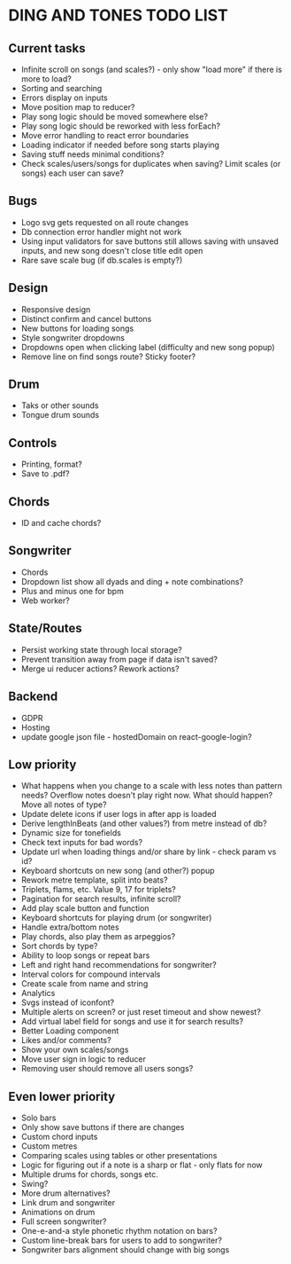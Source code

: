 # DING AND TONES TODO LIST

## Current tasks

* Infinite scroll on songs (and scales?) - only show "load more" if there is more to load?
* Sorting and searching
* Errors display on inputs
* Move position map to reducer?
* Play song logic should be moved somewhere else?
* Play song logic should be reworked with less forEach?
* Move error handling to react error boundaries
* Loading indicator if needed before song starts playing
* Saving stuff needs minimal conditions?
* Check scales/users/songs for duplicates when saving? Limit scales (or songs) each user can save?

## Bugs

* Logo svg gets requested on all route changes
* Db connection error handler might not work
* Using input validators for save buttons still allows saving with unsaved inputs, and new song doesn't close title edit open
* Rare save scale bug (if db.scales is empty?)

## Design

* Responsive design
* Distinct confirm and cancel buttons
* New buttons for loading songs
* Style songwriter dropdowns
* Dropdowns open when clicking label (difficulty and new song popup)
* Remove line on find songs route? Sticky footer?

## Drum

* Taks or other sounds
* Tongue drum sounds

## Controls

* Printing, format?
* Save to .pdf?

## Chords

* ID and cache chords?

## Songwriter

* Chords
* Dropdown list show all dyads and ding + note combinations?
* Plus and minus one for bpm
* Web worker?

## State/Routes

* Persist working state through local storage?
* Prevent transition away from page if data isn't saved?
* Merge ui reducer actions? Rework actions?

## Backend

* GDPR
* Hosting
* update google json file - hostedDomain on react-google-login?

## Low priority

* What happens when you change to a scale with less notes than pattern needs? Overflow notes doesn't play right now. What should happen? Move all notes of type?
* Update delete icons if user logs in after app is loaded
* Derive lengthInBeats (and other values?) from metre instead of db?
* Dynamic size for tonefields
* Check text inputs for bad words?
* Update url when loading things and/or share by link - check param vs id?
* Keyboard shortcuts on new song (and other?) popup
* Rework metre template, split into beats?
* Triplets, flams, etc. Value 9, 17 for triplets?
* Pagination for search results, infinite scroll?
* Add play scale button and function
* Keyboard shortcuts for playing drum (or songwriter)
* Handle extra/bottom notes
* Play chords, also play them as arpeggios?
* Sort chords by type?
* Ability to loop songs or repeat bars
* Left and right hand recommendations for songwriter?
* Interval colors for compound intervals
* Create scale from name and string
* Analytics
* Svgs instead of iconfont?
* Multiple alerts on screen? or just reset timeout and show newest?
* Add virtual label field for songs and use it for search results?
* Better Loading component
* Likes and/or comments?
* Show your own scales/songs
* Move user sign in logic to reducer
* Removing user should remove all users songs?

## Even lower priority

* Solo bars
* Only show save buttons if there are changes
* Custom chord inputs
* Custom metres
* Comparing scales using tables or other presentations
* Logic for figuring out if a note is a sharp or flat - only flats for now
* Multiple drums for chords, songs etc.
* Swing?
* More drum alternatives?
* Link drum and songwriter
* Animations on drum
* Full screen songwriter?
* One-e-and-a style phonetic rhythm notation on bars?
* Custom line-break bars for users to add to songwriter?
* Songwriter bars alignment should change with big songs
